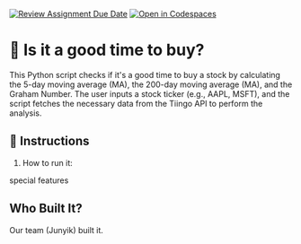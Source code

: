 [![Review Assignment Due Date](https://classroom.github.com/assets/deadline-readme-button-22041afd0340ce965d47ae6ef1cefeee28c7c493a6346c4f15d667ab976d596c.svg)](https://classroom.github.com/a/9x6qoLrK)
[![Open in Codespaces](https://classroom.github.com/assets/launch-codespace-2972f46106e565e64193e422d61a12cf1da4916b45550586e14ef0a7c637dd04.svg)](https://classroom.github.com/open-in-codespaces?assignment_repo_id=19374584)
# 💸 Is it a good time to buy?

This Python script checks if it's a good time to buy a stock by calculating the 5-day moving average (MA), the 200-day moving average (MA), and the Graham Number. The user inputs a stock ticker (e.g., AAPL, MSFT), and the script fetches the necessary data from the Tiingo API to perform the analysis.


## 🚀 Instructions

1. How to run it:



special features

## Who Built It?

Our team (Junyik) built it. 


